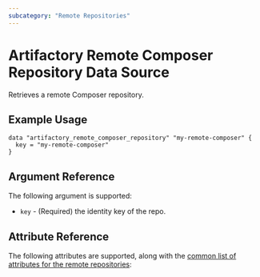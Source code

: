 ```yaml
---
subcategory: "Remote Repositories"
---
```

# Artifactory Remote Composer Repository Data Source

Retrieves a remote Composer repository.

## Example Usage

```hcl
data "artifactory_remote_composer_repository" "my-remote-composer" {
  key = "my-remote-composer"
}
```

## Argument Reference

The following argument is supported:

* `key` - (Required) the identity key of the repo.

## Attribute Reference

The following attributes are supported, along with the [common list of attributes for the remote repositories](remote.md):